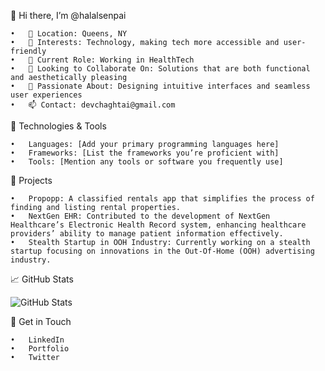 👋 Hi there, I’m @halalsenpai

	•	📍 Location: Queens, NY
	•	👀 Interests: Technology, making tech more accessible and user-friendly
	•	🌱 Current Role: Working in HealthTech
	•	💞️ Looking to Collaborate On: Solutions that are both functional and aesthetically pleasing
	•	🎨 Passionate About: Designing intuitive interfaces and seamless user experiences
	•	📫 Contact: devchaghtai@gmail.com

🔧 Technologies & Tools

	•	Languages: [Add your primary programming languages here]
	•	Frameworks: [List the frameworks you’re proficient with]
	•	Tools: [Mention any tools or software you frequently use]

🌟 Projects

	•	Propopp: A classified rentals app that simplifies the process of finding and listing rental properties.
	•	NextGen EHR: Contributed to the development of NextGen Healthcare’s Electronic Health Record system, enhancing healthcare providers’ ability to manage patient information effectively.
	•	Stealth Startup in OOH Industry: Currently working on a stealth startup focusing on innovations in the Out-Of-Home (OOH) advertising industry.

📈 GitHub Stats
<p align="left">
  <img src="https://github-readme-stats.vercel.app/api?username=halalsenpai&show_icons=true&theme=radical" alt="GitHub Stats" />
</p>

💬 Get in Touch

	•	LinkedIn
	•	Portfolio
	•	Twitter


<!---
halalsenpai/halalsenpai is a ✨ special ✨ repository because its `README.md` (this file) appears on your GitHub profile.
You can click the Preview link to take a look at your changes.
--->
